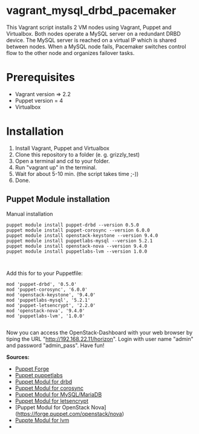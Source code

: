 # vagrant_mysql_drbd_pacemaker

This Vagrant script installs 2 VM nodes using Vagrant, Puppet and Virtualbox. 
Both nodes operate a MySQL server on a redundant DRBD device. 
The MySQL server is reached on a virtual IP which is shared between nodes. 
When a MySQL node fails, Pacemaker switches control flow to the other node and organizes failover tasks.

# Prerequisites
- Vagrant version => 2.2
- Puppet version = 4 
- Virtualbox

# Installation

1. Install Vagrant, Puppet and Virtualbox
2. Clone this repository to a folder (e. g. grizzly_test)
3. Open a terminal and cd to your folder.
4. Run "vagrant up" in the terminal.
5. Wait for about 5-10 min. (the script takes time ;-))
6. Done.

## Puppet Module installation

Manual installation

```
puppet module install puppet-drbd --version 0.5.0
puppet module install puppet-corosync --version 6.0.0
puppet module install openstack-keystone --version 9.4.0
puppet module install puppetlabs-mysql --version 5.2.1
puppet module install openstack-nova --version 9.4.0
puppet module install puppetlabs-lvm --version 1.0.0



```

Add this for to your Puppetfile: 
```
mod 'puppet-drbd', '0.5.0'
mod 'puppet-corosync', '6.0.0'
mod 'openstack-keystone', '9.4.0'
mod 'puppetlabs-mysql', '5.2.1'
mod 'puppet-letsencrypt', '2.2.0'
mod 'openstack-nova', '9.4.0'
mod 'puppetlabs-lvm', '1.0.0'


```


Now you can access the OpenStack-Dashboard with your web browser by tiping the URL "http://192.168.22.11/horizon".
Login with user name "admin" and password "admin_pass". 
Have fun!

**Sources:**
* [Puppet Forge](https://forge.puppet.com/)
* [Puppet puppetlabs](https://puppet.com)
* [Puppet Modul for drbd ](https://forge.puppet.com/puppet/drbd)
* [Puppet Modul for corosync ](https://forge.puppet.com/puppet/corosync)
* [Puppet Modul for MySQL/MariaDB](https://forge.puppet.com/puppetlabs/mysql)
* [Puppet Modul for letsencrypt](https://forge.puppet.com/puppet/letsencrypt )
* [Puppet Modul for OpenStack Nova] (https://forge.puppet.com/openstack/nova)
* [Puppte Modul for lvm ](https://forge.puppet.com/puppetlabs/lvm)
* []()